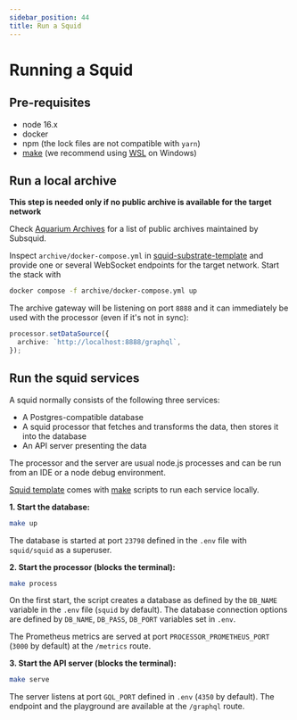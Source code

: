 ```yaml
---
sidebar_position: 44
title: Run a Squid
---
```



# Running a Squid

## Pre-requisites

- node 16.x
- docker
- npm (the lock files are not compatible with `yarn`)
- [make](https://www.gnu.org/software/make/) (we recommend using [WSL](https://docs.microsoft.com/en-us/windows/wsl/) on Windows)

## Run a local archive

**This step is needed only if no public archive is available for the target network** 

Check [Aquarium Archives](https://app.subsquid.io/aquarium/archives) for a list of public archives maintained by Subsquid.

Inspect `archive/docker-compose.yml` in [squid-substrate-template](https://github.com/subsquid/squid-substrate-template)
and provide one or several WebSocket endpoints for the target network. Start the stack with

```bash
docker compose -f archive/docker-compose.yml up
```

The archive gateway will be listening on port `8888` and it can immediately be used with the processor (even if it's not in sync):

```typescript
processor.setDataSource({
  archive: `http://localhost:8888/graphql`,
});
```

## Run the squid services

A squid normally consists of the following three services:

- A Postgres-compatible database
- A squid processor that fetches and transforms the data, then stores it into the database
- An API server presenting the data

The processor and the server are usual node.js processes and can be run from an IDE or a node debug environment. 

[Squid template](https://github.com/subsquid/squid-substrate-template) comes with [make](https://www.gnu.org/software/make/) scripts to run each service locally.


**1. Start the database:**
```bash
make up
```
The database is started at port `23798` defined in the `.env` file with `squid/squid` as a superuser.

**2. Start the processor (blocks the terminal):**
```bash
make process
```
On the first start, the script creates a database as defined by the `DB_NAME` variable in the `.env` file (`squid` by default).
The database connection options are defined by `DB_NAME`, `DB_PASS`, `DB_PORT` variables set in `.env`.

The Prometheus metrics are served at port `PROCESSOR_PROMETHEUS_PORT` (`3000` by default) at the `/metrics` route.

**3. Start the API server (blocks the terminal):**

```bash
make serve
```
The server listens at port `GQL_PORT` defined in `.env` (`4350` by default). The endpoint and the playground are available at the `/graphql` route.
